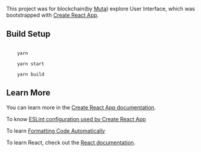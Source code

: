 This project was for blockchain(by [Muta](https://github.com/nervosnetwork/muta)) explore User Interface, which was bootstrapped with [Create React App](https://github.com/facebook/create-react-app).


## Build Setup


``` shell

    yarn

    yarn start

    yarn build

```


## Learn More

You can learn more in the [Create React App documentation](https://facebook.github.io/create-react-app/docs/getting-started).

To know [ESLint configuration used by Create React App](https://github.com/facebook/create-react-app/blob/master/packages/eslint-config-react-app/README.md)

To learn [Formatting Code Automatically](https://create-react-app.dev/docs/setting-up-your-editor/#formatting-code-automatically)


To learn React, check out the [React documentation](https://reactjs.org/).

